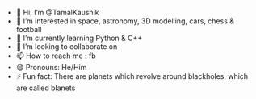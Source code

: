 - 👋 Hi, I’m @TamalKaushik
- 👀 I’m interested in space, astronomy, 3D modelling, cars, chess & football
- 🌱 I’m currently learning Python & C++
- 💞️ I’m looking to collaborate on 
- 📫 How to reach me : fb
- 😄 Pronouns: He/Him
- ⚡ Fun fact: There are planets which revolve around blackholes, which are called blanets

<!---
TamalKaushik/TamalKaushik is a ✨ special ✨ repository because its `README.md` (this file) appears on your GitHub profile.
You can click the Preview link to take a look at your changes.
--->
